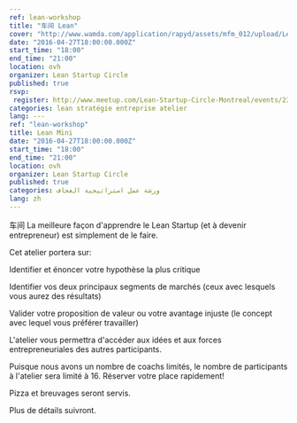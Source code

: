 ```yaml
---
ref: lean-workshop
title: "车间 Lean"
cover: "http://www.wamda.com/application/rapyd/assets/mfm_012/upload/LeanStartupMachine_Amman1.jpg"
date: "2016-04-27T18:00:00.000Z"
start_time: "18:00"
end_time: "21:00"
location: ovh
organizer: Lean Startup Circle
published: true
rsvp:
 register: http://www.meetup.com/Lean-Startup-Circle-Montreal/events/230297882/
categories: lean stratégie entreprise atelier
lang: ---
ref: "lean-workshop"
title: Lean Mini
date: "2016-04-27T18:00:00.000Z"
start_time: "18:00"
end_time: "21:00"
location: ovh
organizer: Lean Startup Circle
published: true
categories: ورشة عمل استراتيجية العجاف
lang: zh
---
```

车间
La meilleure façon d'apprendre le Lean Startup (et à devenir entrepreneur) est simplement de le faire.

Cet atelier portera sur:

Identifier et énoncer votre hypothèse la plus critique

Identifier vos deux principaux segments de marchés (ceux avec lesquels vous aurez des résultats)

Valider votre proposition de valeur ou votre avantage injuste (le concept avec lequel vous préférer travailler)

L'atelier vous permettra d'accéder aux idées et aux forces entrepreneuriales des autres participants.

Puisque nous avons un nombre de coachs limités, le nombre de participants à l'atelier sera limité à 16. Réserver votre place rapidement!

Pizza et breuvages seront servis.

Plus de détails suivront.
